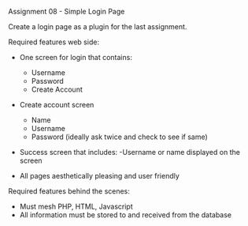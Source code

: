 Assignment 08 - Simple Login Page

Create a login page as a plugin for the last assignment.

Required features web side:

- One screen for login that contains:
     - Username
     - Password
     - Create Account

- Create account screen
     - Name
     - Username
     - Password (ideally ask twice and check to see if same)

- Success screen that includes:
     -Username or name displayed on the screen

- All pages aesthetically pleasing and user friendly

Required features behind the scenes:
- Must mesh PHP, HTML, Javascript
- All information must be stored to and received from the database
